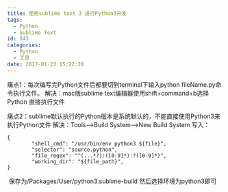 ```yaml
---
title: 使用sublime text 3 进行Python3开发
tags:
  - Python
  - Sublime Text
id: 543
categories:
  - Python
  - 工具
date: 2017-01-23 15:22:20
---
```


痛点1：每次编写完Python文件后都要切到terminal下输入python fileName.py命令执行文件。
解决：mac版sublime text编辑器使用shift+command+b选择Python 直接执行文件

痛点2：sublime默认执行的Python版本是系统默认的，不能直接使用Python3来执行Python文件
解决：Tools--&gt;Build System--&gt;New Build System 写入：
```
{
        "shell_cmd": "/usr/bin/env python3 ${file}",
        "selector": "source.python",
        "file_regex": "^(...*?):([0-9]*):?([0-9]*)",
        "working_dir": "${file_path}",
}
```
​    保存为/Packages/User/python3.sublime-build
​    然后选择环境为python3即可
